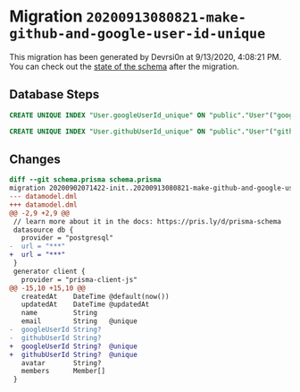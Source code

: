 # Migration `20200913080821-make-github-and-google-user-id-unique`

This migration has been generated by Devrsi0n at 9/13/2020, 4:08:21 PM.
You can check out the [state of the schema](./schema.prisma) after the migration.

## Database Steps

```sql
CREATE UNIQUE INDEX "User.googleUserId_unique" ON "public"."User"("googleUserId")

CREATE UNIQUE INDEX "User.githubUserId_unique" ON "public"."User"("githubUserId")
```

## Changes

```diff
diff --git schema.prisma schema.prisma
migration 20200902071422-init..20200913080821-make-github-and-google-user-id-unique
--- datamodel.dml
+++ datamodel.dml
@@ -2,9 +2,9 @@
 // learn more about it in the docs: https://pris.ly/d/prisma-schema
 datasource db {
   provider = "postgresql"
-  url = "***"
+  url = "***"
 }
 generator client {
   provider = "prisma-client-js"
@@ -15,10 +15,10 @@
   createdAt    DateTime @default(now())
   updatedAt    DateTime @updatedAt
   name         String
   email        String   @unique
-  googleUserId String?
-  githubUserId String?
+  googleUserId String?  @unique
+  githubUserId String?  @unique
   avatar       String?
   members      Member[]
 }
```
